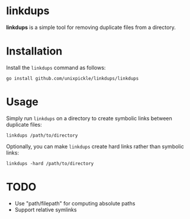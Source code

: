 # linkdups

**linkdups** is a simple tool for removing duplicate files from a directory.

# Installation

Install the `linkdups` command as follows:

    go install github.com/unixpickle/linkdups/linkdups

# Usage

Simply run `linkdups` on a directory to create symbolic links between duplicate files:

    linkdups /path/to/directory

Optionally, you can make `linkdups` create hard links rather than symbolic links:

    linkdups -hard /path/to/directory

# TODO

 * Use "path/filepath" for computing absolute paths
 * Support relative symlinks
